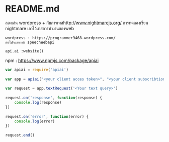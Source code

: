 # README.md
ลองเล่น wordpress + กับการเทสhttp://www.nightmarejs.org/
การทดลองเขียน nightmare เอาไว้เทสการทำงานของweb 

    wordpress : https://programmer9468.wordpress.com/
    ต่อไปจะลองทำ speechWebapi



```
api.ai :website()
```
npm : https://www.npmjs.com/package/apiai

```javascript
var apiai = require('apiai')
 
var app = apiai("<your client acces token>", "<your client subscribtion key>")
 
var request = app.textRequest('<Your text query>')
 
request.on('response', function(response) {
    console.log(response)
})
 
request.on('error', function(error) {
    console.log(error)
})
 
request.end()
```
[id]: https://camo.githubusercontent.com/c7a3810cd59b15375246e5468b46cdecd18edbb9/687474703a2f2f692e696d6775722e636f6d2f57574c596f2e676966 "Optional title attribute"


